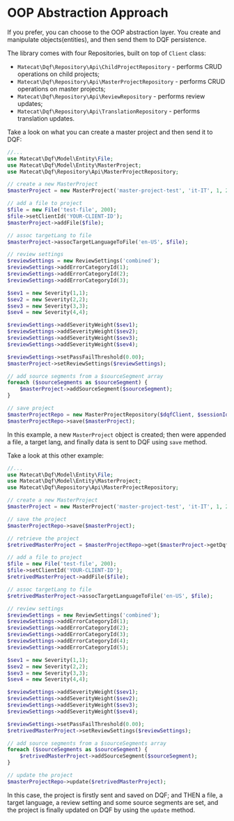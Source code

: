 # OOP Abstraction Approach

If you prefer, you can choose to the OOP abstraction layer. You create and manipulate objects(entities), and then send them to DQF persistence.

The library comes with four Repositories, built on top of `Client` class:

* `Matecat\Dqf\Repository\Api\ChildProjectRepository` - performs CRUD operations on child projects;
* `Matecat\Dqf\Repository\Api\MasterProjectRepository` - performs CRUD operations on master projects;
* `Matecat\Dqf\Repository\Api\ReviewRepository` - performs review updates;
* `Matecat\Dqf\Repository\Api\TranslationRepository` - performs translation updates.

Take a look on what you can create a master project and then send it to DQF:

```php
//...
use Matecat\Dqf\Model\Entity\File;
use Matecat\Dqf\Model\Entity\MasterProject;
use Matecat\Dqf\Repository\Api\MasterProjectRepository;

// create a new MasterProject
$masterProject = new MasterProject('master-project-test', 'it-IT', 1, 2, 3, 1);

// add a file to project
$file = new File('test-file', 200);
$file->setClientId('YOUR-CLIENT-ID');
$masterProject->addFile($file);

// assoc targetLang to file
$masterProject->assocTargetLanguageToFile('en-US', $file);

// review settings
$reviewSettings = new ReviewSettings('combined');
$reviewSettings->addErrorCategoryId(1);
$reviewSettings->addErrorCategoryId(2);
$reviewSettings->addErrorCategoryId(3);

$sev1 = new Severity(1,1);
$sev2 = new Severity(2,2);
$sev3 = new Severity(3,3);
$sev4 = new Severity(4,4);

$reviewSettings->addSeverityWeight($sev1);
$reviewSettings->addSeverityWeight($sev2);
$reviewSettings->addSeverityWeight($sev3);
$reviewSettings->addSeverityWeight($sev4);

$reviewSettings->setPassFailThreshold(0.00);
$masterProject->setReviewSettings($reviewSettings);

// add source segments from a $sourceSegment array 
foreach ($sourceSegments as $sourceSegment) {
    $masterProject->addSourceSegment($sourceSegment);
}

// save project
$masterProjectRepo = new MasterProjectRepository($dqfClient, $sessionId);
$masterProjectRepo->save($masterProject);

```

In this example, a new `MasterProject` object is created; then were appended a file, a target lang, and finally data is sent to DQF using `save` method.

Take a look at this other example:

```php
//...
use Matecat\Dqf\Model\Entity\File;
use Matecat\Dqf\Model\Entity\MasterProject;
use Matecat\Dqf\Repository\Api\MasterProjectRepository;

// create a new MasterProject
$masterProject = new MasterProject('master-project-test', 'it-IT', 1, 2, 3, 1);

// save the project
$masterProjectRepo->save($masterProject);

// retrieve the project
$retrivedMasterProject = $masterProjectRepo->get($masterProject->getDqfId(), $masterProject->getDqfUuid());

// add a file to project
$file = new File('test-file', 200);
$file->setClientId('YOUR-CLIENT-ID');
$retrivedMasterProject->addFile($file);

// assoc targetLang to file
$retrivedMasterProject->assocTargetLanguageToFile('en-US', $file);

// review settings
$reviewSettings = new ReviewSettings('combined');
$reviewSettings->addErrorCategoryId(1);
$reviewSettings->addErrorCategoryId(2);
$reviewSettings->addErrorCategoryId(3);
$reviewSettings->addErrorCategoryId(4);
$reviewSettings->addErrorCategoryId(5);

$sev1 = new Severity(1,1);
$sev2 = new Severity(2,2);
$sev3 = new Severity(3,3);
$sev4 = new Severity(4,4);

$reviewSettings->addSeverityWeight($sev1);
$reviewSettings->addSeverityWeight($sev2);
$reviewSettings->addSeverityWeight($sev3);
$reviewSettings->addSeverityWeight($sev4);

$reviewSettings->setPassFailThreshold(0.00);
$retrivedMasterProject->setReviewSettings($reviewSettings);

// add source segments from a $sourceSegments array 
foreach ($sourceSegments as $sourceSegment) {
    $retrivedMasterProject->addSourceSegment($sourceSegment);
}

// update the project
$masterProjectRepo->update($retrivedMasterProject);

```

In this case, the project is firstly sent and saved on DQF; and THEN a file, a target language, a review setting and some source segments are set, and the project is finally updated on DQF by using
 the `update` method.